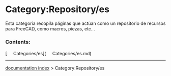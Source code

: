 # Category:Repository/es
Esta categoría recopila páginas que actúan como un repositorio de recursos para FreeCAD, como macros, piezas, etc\...

### Contents:

[<img src="images/Property.png" style="width:16px"> Categories/es](<img src="images/Property.png" style="width:16px"> Categories/es.md)

---
[documentation index](../README.md) > Category:Repository/es
